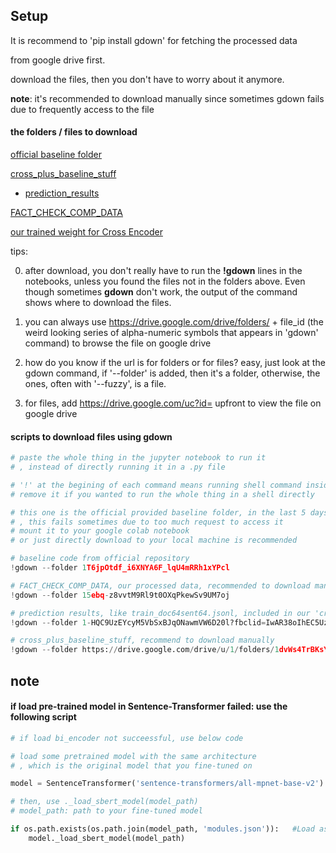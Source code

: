 ## Setup

It is recommend to 'pip install gdown' for fetching the processed data

from google drive first.

download the files, then you don't have to worry about it anymore.

**note**: it's recommended to download manually since sometimes gdown fails due to frequently access to the file

#### the folders / files to download

[official baseline folder](https://drive.google.com/drive/folders/1T6jpOtdf_i6XNYA6F_lqU4mRRh1xYPcl)

[cross_plus_baseline_stuff](https://drive.google.com/drive/u/1/folders/1dvWs4TrBKsYmRca94fHYV9c-cF6uVEf9)

* [prediction_results](https://drive.google.com/drive/u/1/folders/1-HQC9UzEYcyM5VbSxBJqONawmVW6D20l?fbclid=IwAR38oIhEC5UzFet_d02YNYCHGdd26Ixl4yNDFV1vnymae1og7IppLBN_GA8)

[FACT_CHECK_COMP_DATA](https://drive.google.com/drive/u/1/folders/15ebq-z8vvtM9Rl9t0OXqPkewSv9UM7oj)

[our trained weight for Cross Encoder](https://drive.google.com/uc?id=1tx7UrNJn9G0eIGTX6BL6HUrIFO1LXt5i&export=download)

tips: 

0. after download, you don't really have to run the **!gdown** lines in the notebooks, unless you found the files not in the folders above. Even though sometimes **gdown** don't work, the output of the command shows where to download the files.

1. you can always use https://drive.google.com/drive/folders/ + file_id (the weird looking series of alpha-numeric symbols that appears in 'gdown' command) to browse the file on google drive

2. how do you know if the url is for folders or for files? easy, just look at the gdown command, if '--folder' is added, then it's a folder, otherwise, the ones, often with '--fuzzy', is a file.

3. for files, add https://drive.google.com/uc?id= upfront to view the file on google drive

#### scripts to download files using gdown

```python
# paste the whole thing in the jupyter notebook to run it
# , instead of directly running it in a .py file

# '!' at the begining of each command means running shell command inside jupyter notebook,
# remove it if you wanted to run the whole thing in a shell directly

# this one is the official provided baseline folder, in the last 5 days of the competition
# , this fails sometimes due to too much request to access it
# mount it to your google colab notebook
# or just directly download to your local machine is recommended

# baseline code from official repository
!gdown --folder 1T6jpOtdf_i6XNYA6F_lqU4mRRh1xYPcl

# FACT_CHECK_COMP_DATA, our processed data, recommended to download manually
!gdown --folder 15ebq-z8vvtM9Rl9t0OXqPkewSv9UM7oj

# prediction results, like train_doc64sent64.jsonl, included in our 'cross_plus_baseline_stuff' recommend to download manually
!gdown --folder 1-HQC9UzEYcyM5VbSxBJqONawmVW6D20l?fbclid=IwAR38oIhEC5UzFet_d02YNYCHGdd26Ixl4yNDFV1vnymae1og7IppLBN_GA8

# cross_plus_baseline_stuff, recommend to download manually
!gdown --folder https://drive.google.com/drive/u/1/folders/1dvWs4TrBKsYmRca94fHYV9c-cF6uVEf9

```

## note

#### if load pre-trained model in Sentence-Transformer failed: use the following script

```python
# if load bi_encoder not succeessful, use below code

# load some pretrained model with the same architecture
# , which is the original model that you fine-tuned on 

model = SentenceTransformer('sentence-transformers/all-mpnet-base-v2')

# then, use ._load_sbert_model(model_path)
# model_path: path to your fine-tuned model

if os.path.exists(os.path.join(model_path, 'modules.json')):   #Load as SentenceTransformer model
    model._load_sbert_model(model_path)

```
